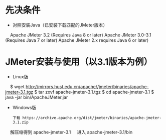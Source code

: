 
# 先决条件

* 对照安装Java（已安装下载匹配的JMeter版本）

      Apache JMeter 3.2 (Requires Java 8 or later)
      Apache JMeter 3.0-3.1 (Requires Java 7 or later)
      Apache JMeter 2.x requires Java 6 or later)

# JMeter安装与使用（以3.1版本为例）

* Linux版

      $ wget http://mirrors.hust.edu.cn/apache//jmeter/binaries/apache-jmeter-3.1.tgz
      $ tar zxvf apache-jmeter-3.1.tgz
      $ cd apache-jmeter-3.1
      $ java -jar bin/ApacheJMeter.jar

* Windows版

      下载 https://archive.apache.org/dist/jmeter/binaries/apache-jmeter-3.1.zip
      解压缩得到 apache-jmeter-3.1
      进入 apache-jmeter-3.1/bin
